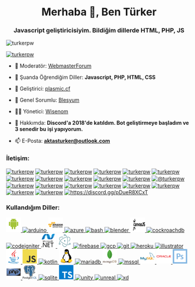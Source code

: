 <h1 align="center">Merhaba 👋, Ben Türker</h1>
<h3 align="center">Javascript geliştiricisiyim. Bildiğim dillerde HTML, PHP, JS</h3>

<p align="left"> <img src="https://komarev.com/ghpvc/?username=turkerpw&label=Profile%20views&color=0e75b6&style=flat" alt="turkerpw" /> </p>

<p align="left"> <a href="https://twitter.com/turkerwastaken" target="blank"><img src="https://img.shields.io/twitter/follow/turkerpw?logo=twitter&style=for-the-badge" alt="turkerpw" /></a> </p>

- 🔭 Moderatör: [WebmasterForum](https://webmasterforum.com.tr/)

- 🌱 Şuanda Öğrendiğim Diller: **Javascript, PHP, HTML, CSS**

- 👯 Geliştirici: [plasmic.cf](http://plasmic.cf/)

- 🤝 Genel Sorumlu: [Blesyum](https://blesyum.com/)

- 👨‍💻 Yönetici: [Wisenom](https://wisenom.com/)


- 💬 Hakkımda: **Discord'a 2018'de katıldım. Bot geliştirmeye başladım ve 3 senedir bu işi yapıyorum.**

- 📫 E-Posta: **aktasturker@outlook.com**

<h3 align="left">İletişim:</h3>
<p align="left">
<a href="https://codepen.io/turkerpw" target="blank"><img align="center" src="https://raw.githubusercontent.com/rahuldkjain/github-profile-readme-generator/master/src/images/icons/Social/codepen.svg" alt="turkerpw" height="30" width="40" /></a>
<a href="https://dev.to/turkerpw" target="blank"><img align="center" src="https://cdn.jsdelivr.net/npm/simple-icons@3.0.1/icons/dev-dot-to.svg" alt="turkerpw" height="30" width="40" /></a>
<a href="https://twitter.com/turkerpw" target="blank"><img align="center" src="https://raw.githubusercontent.com/rahuldkjain/github-profile-readme-generator/master/src/images/icons/Social/twitter.svg" alt="turkerpw" height="30" width="40" /></a>
<a href="https://linkedin.com/in/turkerpw" target="blank"><img align="center" src="https://raw.githubusercontent.com/rahuldkjain/github-profile-readme-generator/master/src/images/icons/Social/linked-in-alt.svg" alt="turkerpw" height="30" width="40" /></a>
<a href="https://stackoverflow.com/users/turkerpw" target="blank"><img align="center" src="https://raw.githubusercontent.com/rahuldkjain/github-profile-readme-generator/master/src/images/icons/Social/stack-overflow.svg" alt="turkerpw" height="30" width="40" /></a>
<a href="https://codesandbox.com/turkerpw" target="blank"><img align="center" src="https://cdn.jsdelivr.net/npm/simple-icons@3.0.1/icons/codesandbox.svg" alt="turkerpw" height="30" width="40" /></a>
<a href="https://kaggle.com/turkerpw" target="blank"><img align="center" src="https://raw.githubusercontent.com/rahuldkjain/github-profile-readme-generator/master/src/images/icons/Social/kaggle.svg" alt="turkerpw" height="30" width="40" /></a>
<a href="https://fb.com/turkerpw" target="blank"><img align="center" src="https://raw.githubusercontent.com/rahuldkjain/github-profile-readme-generator/master/src/images/icons/Social/facebook.svg" alt="turkerpw" height="30" width="40" /></a>
<a href="https://instagram.com/turkerpw" target="blank"><img align="center" src="https://raw.githubusercontent.com/rahuldkjain/github-profile-readme-generator/master/src/images/icons/Social/instagram.svg" alt="turkerpw" height="30" width="40" /></a>
<a href="https://dribbble.com/turkerpw" target="blank"><img align="center" src="https://raw.githubusercontent.com/rahuldkjain/github-profile-readme-generator/master/src/images/icons/Social/dribbble.svg" alt="turkerpw" height="30" width="40" /></a>
<a href="https://www.behance.net/turkerpw" target="blank"><img align="center" src="https://raw.githubusercontent.com/rahuldkjain/github-profile-readme-generator/master/src/images/icons/Social/behance.svg" alt="turkerpw" height="30" width="40" /></a>
<a href="https://medium.com/@turkerpw" target="blank"><img align="center" src="https://raw.githubusercontent.com/rahuldkjain/github-profile-readme-generator/master/src/images/icons/Social/medium.svg" alt="@turkerpw" height="30" width="40" /></a>
<a href="https://www.youtube.com/c/turkerpw" target="blank"><img align="center" src="https://raw.githubusercontent.com/rahuldkjain/github-profile-readme-generator/master/src/images/icons/Social/youtube.svg" alt="turkerpw" height="30" width="40" /></a>
<a href="https://www.codechef.com/users/turkerpw" target="blank"><img align="center" src="https://cdn.jsdelivr.net/npm/simple-icons@3.1.0/icons/codechef.svg" alt="turkerpw" height="30" width="40" /></a>
<a href="https://www.hackerrank.com/turkerpw" target="blank"><img align="center" src="https://raw.githubusercontent.com/rahuldkjain/github-profile-readme-generator/master/src/images/icons/Social/hackerrank.svg" alt="turkerpw" height="30" width="40" /></a>
<a href="https://codeforces.com/profile/turkerpw" target="blank"><img align="center" src="https://cdn.jsdelivr.net/npm/simple-icons@3.0.1/icons/codeforces.svg" alt="turkerpw" height="30" width="40" /></a>
<a href="https://www.leetcode.com/turkerpw" target="blank"><img align="center" src="https://raw.githubusercontent.com/rahuldkjain/github-profile-readme-generator/master/src/images/icons/Social/leet-code.svg" alt="turkerpw" height="30" width="40" /></a>
<a href="https://www.hackerearth.com/turkerpw" target="blank"><img align="center" src="https://raw.githubusercontent.com/rahuldkjain/github-profile-readme-generator/master/src/images/icons/Social/hackerearth.svg" alt="turkerpw" height="30" width="40" /></a>
<a href="https://auth.geeksforgeeks.org/user/turkerpw" target="blank"><img align="center" src="https://raw.githubusercontent.com/rahuldkjain/github-profile-readme-generator/master/src/images/icons/Social/geeks-for-geeks.svg" alt="turkerpw" height="30" width="40" /></a>
<a href="https://www.topcoder.com/members/turkerpw" target="blank"><img align="center" src="https://cdn.jsdelivr.net/npm/simple-icons@3.0.1/icons/topcoder.svg" alt="turkerpw" height="30" width="40" /></a>
<a href="https://discord.gg/https://discord.gg/pDueR8XCxT" target="blank"><img align="center" src="https://raw.githubusercontent.com/rahuldkjain/github-profile-readme-generator/master/src/images/icons/Social/discord.svg" alt="https://discord.gg/pDueR8XCxT" height="30" width="40" /></a>
</p>

<h3 align="left">Kullandığım Diller:</h3>
<p align="left"> <a href="https://developer.android.com" target="_blank"> <img src="https://raw.githubusercontent.com/devicons/devicon/master/icons/android/android-original-wordmark.svg" alt="android" width="40" height="40"/> </a> <a href="https://www.arduino.cc/" target="_blank"> <img src="https://cdn.worldvectorlogo.com/logos/arduino-1.svg" alt="arduino" width="40" height="40"/> </a> <a href="https://aws.amazon.com" target="_blank"> <img src="https://raw.githubusercontent.com/devicons/devicon/master/icons/amazonwebservices/amazonwebservices-original-wordmark.svg" alt="aws" width="40" height="40"/> </a> <a href="https://azure.microsoft.com/en-in/" target="_blank"> <img src="https://www.vectorlogo.zone/logos/microsoft_azure/microsoft_azure-icon.svg" alt="azure" width="40" height="40"/> </a> <a href="https://www.gnu.org/software/bash/" target="_blank"> <img src="https://www.vectorlogo.zone/logos/gnu_bash/gnu_bash-icon.svg" alt="bash" width="40" height="40"/> </a> <a href="https://www.blender.org/" target="_blank"> <img src="https://download.blender.org/branding/community/blender_community_badge_white.svg" alt="blender" width="40" height="40"/> </a> <a href="https://canvasjs.com" target="_blank"> <img src="https://raw.githubusercontent.com/Hardik0307/Hardik0307/master/assets/canvasjs-charts.svg" alt="canvasjs" width="40" height="40"/> </a> <a href="https://www.cockroachlabs.com/product/cockroachdb/" target="_blank"> <img src="https://cdn.worldvectorlogo.com/logos/cockroachdb.svg" alt="cockroachdb" width="40" height="40"/> </a> <a href="https://codeigniter.com" target="_blank"> <img src="https://cdn.worldvectorlogo.com/logos/codeigniter.svg" alt="codeigniter" width="40" height="40"/> </a> <a href="https://dotnet.microsoft.com/" target="_blank"> <img src="https://raw.githubusercontent.com/devicons/devicon/master/icons/dot-net/dot-net-original-wordmark.svg" alt="dotnet" width="40" height="40"/> </a> <a href="https://www.electronjs.org" target="_blank"> <img src="https://raw.githubusercontent.com/devicons/devicon/master/icons/electron/electron-original.svg" alt="electron" width="40" height="40"/> </a> <a href="https://firebase.google.com/" target="_blank"> <img src="https://www.vectorlogo.zone/logos/firebase/firebase-icon.svg" alt="firebase" width="40" height="40"/> </a> <a href="https://cloud.google.com" target="_blank"> <img src="https://www.vectorlogo.zone/logos/google_cloud/google_cloud-icon.svg" alt="gcp" width="40" height="40"/> </a> <a href="https://git-scm.com/" target="_blank"> <img src="https://www.vectorlogo.zone/logos/git-scm/git-scm-icon.svg" alt="git" width="40" height="40"/> </a> <a href="https://heroku.com" target="_blank"> <img src="https://www.vectorlogo.zone/logos/heroku/heroku-icon.svg" alt="heroku" width="40" height="40"/> </a> <a href="https://www.adobe.com/in/products/illustrator.html" target="_blank"> <img src="https://www.vectorlogo.zone/logos/adobe_illustrator/adobe_illustrator-icon.svg" alt="illustrator" width="40" height="40"/> </a> <a href="https://www.java.com" target="_blank"> <img src="https://raw.githubusercontent.com/devicons/devicon/master/icons/java/java-original.svg" alt="java" width="40" height="40"/> </a> <a href="https://developer.mozilla.org/en-US/docs/Web/JavaScript" target="_blank"> <img src="https://raw.githubusercontent.com/devicons/devicon/master/icons/javascript/javascript-original.svg" alt="javascript" width="40" height="40"/> </a> <a href="https://kotlinlang.org" target="_blank"> <img src="https://www.vectorlogo.zone/logos/kotlinlang/kotlinlang-icon.svg" alt="kotlin" width="40" height="40"/> </a> <a href="https://www.linux.org/" target="_blank"> <img src="https://raw.githubusercontent.com/devicons/devicon/master/icons/linux/linux-original.svg" alt="linux" width="40" height="40"/> </a> <a href="https://mariadb.org/" target="_blank"> <img src="https://www.vectorlogo.zone/logos/mariadb/mariadb-icon.svg" alt="mariadb" width="40" height="40"/> </a> <a href="https://www.mongodb.com/" target="_blank"> <img src="https://raw.githubusercontent.com/devicons/devicon/master/icons/mongodb/mongodb-original-wordmark.svg" alt="mongodb" width="40" height="40"/> </a> <a href="https://www.microsoft.com/en-us/sql-server" target="_blank"> <img src="https://www.svgrepo.com/show/303229/microsoft-sql-server-logo.svg" alt="mssql" width="40" height="40"/> </a> <a href="https://www.mysql.com/" target="_blank"> <img src="https://raw.githubusercontent.com/devicons/devicon/master/icons/mysql/mysql-original-wordmark.svg" alt="mysql" width="40" height="40"/> </a> <a href="https://www.oracle.com/" target="_blank"> <img src="https://raw.githubusercontent.com/devicons/devicon/master/icons/oracle/oracle-original.svg" alt="oracle" width="40" height="40"/> </a> <a href="https://www.photoshop.com/en" target="_blank"> <img src="https://raw.githubusercontent.com/devicons/devicon/master/icons/photoshop/photoshop-line.svg" alt="photoshop" width="40" height="40"/> </a> <a href="https://www.php.net" target="_blank"> <img src="https://raw.githubusercontent.com/devicons/devicon/master/icons/php/php-original.svg" alt="php" width="40" height="40"/> </a> <a href="https://www.postgresql.org" target="_blank"> <img src="https://raw.githubusercontent.com/devicons/devicon/master/icons/postgresql/postgresql-original-wordmark.svg" alt="postgresql" width="40" height="40"/> </a> <a href="https://www.sqlite.org/" target="_blank"> <img src="https://www.vectorlogo.zone/logos/sqlite/sqlite-icon.svg" alt="sqlite" width="40" height="40"/> </a> <a href="https://www.typescriptlang.org/" target="_blank"> <img src="https://raw.githubusercontent.com/devicons/devicon/master/icons/typescript/typescript-original.svg" alt="typescript" width="40" height="40"/> </a> <a href="https://unity.com/" target="_blank"> <img src="https://www.vectorlogo.zone/logos/unity3d/unity3d-icon.svg" alt="unity" width="40" height="40"/> </a> <a href="https://unrealengine.com/" target="_blank"> <img src="https://raw.githubusercontent.com/kenangundogan/fontisto/036b7eca71aab1bef8e6a0518f7329f13ed62f6b/icons/svg/brand/unreal-engine.svg" alt="unreal" width="40" height="40"/> </a> <a href="https://www.adobe.com/products/xd.html" target="_blank"> <img src="https://cdn.worldvectorlogo.com/logos/adobe-xd.svg" alt="xd" width="40" height="40"/> </a> </p>


